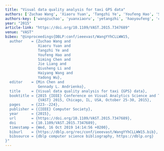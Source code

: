 ```yaml
---
title: "Visual data quality analysis for taxi GPS data"
authors: ['Zuchao Wang', 'Xiaoru Yuan', 'Tangzhi Ye', 'Youfeng Hao', 'Siming Chen', 'Jie Liang 0004', 'Qiusheng Li', 'Haiyang Wang', 'Yadong Wu']
authors-key: ['wangzuchao', 'yuanxiaoru', 'yetangzhi', 'haoyoufeng', 'chensiming', 'liangjie', 'liqiusheng', 'wanghaiyang', 'wuyadong']
year: "2015"
article-link: "https://doi.org/10.1109/VAST.2015.7347689"
venue: "VAST"
bibex: "@inproceedings{DBLP:conf/ieeevast/WangYYhCLLWW15,
  author    = {Zuchao Wang and
               Xiaoru Yuan and
               Tangzhi Ye and
               Youfeng Hao and
               Siming Chen and
               Jie Liang and
               Qiusheng Li and
               Haiyang Wang and
               Yadong Wu},
  editor    = {Min Chen and
               Gennady L. Andrienko},
  title     = {Visual data quality analysis for taxi {GPS} data},
  booktitle = {2015 {IEEE} Conference on Visual Analytics Science and Technology,
               {VAST} 2015, Chicago, IL, USA, October 25-30, 2015},
  pages     = {223--224},
  publisher = {{IEEE} Computer Society},
  year      = {2015},
  url       = {https://doi.org/10.1109/VAST.2015.7347689},
  doi       = {10.1109/VAST.2015.7347689},
  timestamp = {Wed, 16 Oct 2019 14:14:56 +0200},
  biburl    = {https://dblp.org/rec/conf/ieeevast/WangYYhCLLWW15.bib},
  bibsource = {dblp computer science bibliography, https://dblp.org}
}"
---
```


